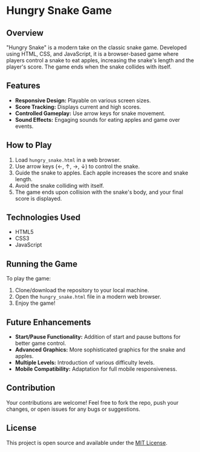 # Hungry Snake Game

## Overview
"Hungry Snake" is a modern take on the classic snake game. Developed using HTML, CSS, and JavaScript, it is a browser-based game where players control a snake to eat apples, increasing the snake's length and the player's score. The game ends when the snake collides with itself.

## Features
- **Responsive Design:** Playable on various screen sizes.
- **Score Tracking:** Displays current and high scores.
- **Controlled Gameplay:** Use arrow keys for snake movement.
- **Sound Effects:** Engaging sounds for eating apples and game over events.

## How to Play
1. Load `hungry_snake.html` in a web browser.
2. Use arrow keys (←, ↑, →, ↓) to control the snake.
3. Guide the snake to apples. Each apple increases the score and snake length.
4. Avoid the snake colliding with itself.
5. The game ends upon collision with the snake's body, and your final score is displayed.

## Technologies Used
- HTML5
- CSS3
- JavaScript

## Running the Game
To play the game:
1. Clone/download the repository to your local machine.
2. Open the `hungry_snake.html` file in a modern web browser.
3. Enjoy the game!

## Future Enhancements
- **Start/Pause Functionality:** Addition of start and pause buttons for better game control.
- **Advanced Graphics:** More sophisticated graphics for the snake and apples.
- **Multiple Levels:** Introduction of various difficulty levels.
- **Mobile Compatibility:** Adaptation for full mobile responsiveness.

## Contribution
Your contributions are welcome! Feel free to fork the repo, push your changes, or open issues for any bugs or suggestions.

## License
This project is open source and available under the [MIT License](LICENSE).

